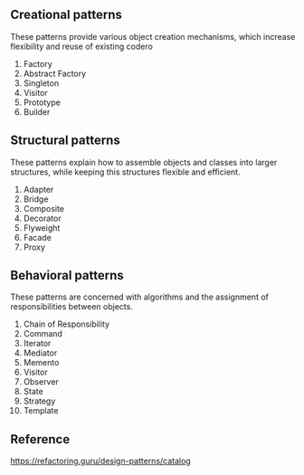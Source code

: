 


## Creational patterns
These patterns provide various object creation mechanisms, which increase flexibility and reuse of existing codero
1. Factory
1. Abstract Factory
1. Singleton
1. Visitor
1. Prototype
1. Builder

## Structural patterns
These patterns explain how to assemble objects and classes into larger structures, while keeping this structures flexible and efficient.

1. Adapter
1. Bridge
1. Composite
1. Decorator
1. Flyweight
1. Facade
1. Proxy

## Behavioral patterns
These patterns are concerned with algorithms and the assignment of responsibilities between objects.
1. Chain of Responsibility
1. Command
1. Iterator
1. Mediator
1. Memento
1. Visitor
1. Observer
1. State
1. Strategy
1. Template

## Reference
https://refactoring.guru/design-patterns/catalog
